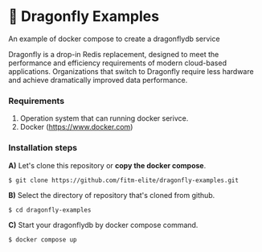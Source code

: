# 🧬 Dragonfly Examples
An example of docker compose to create a dragonflydb service

Dragonfly is a drop-in Redis replacement, designed to meet the performance and efficiency requirements of modern cloud-based applications. Organizations that switch to Dragonfly require less hardware and achieve dramatically improved data performance.

### Requirements
1. Operation system that can running docker serivce.
2. Docker (https://www.docker.com)

### Installation steps
<b>A)</b> Let's clone this repository or <b>copy the docker compose</b>.
```
$ git clone https://github.com/fitm-elite/dragonfly-examples.git
```

<b>B)</b> Select the directory of repository that's cloned from github.
```
$ cd dragonfly-examples
```

<b>C)</b> Start your dragonflydb by docker compose command.
```
$ docker compose up
```

